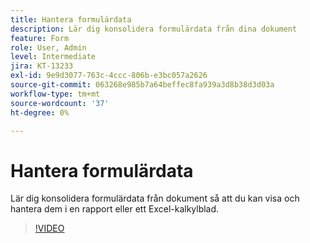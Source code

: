 ```yaml
---
title: Hantera formulärdata
description: Lär dig konsolidera formulärdata från dina dokument
feature: Form
role: User, Admin
level: Intermediate
jira: KT-13233
exl-id: 9e9d3077-763c-4ccc-806b-e3bc057a2626
source-git-commit: 063268e985b7a64beffec8fa939a3d8b38d3d03a
workflow-type: tm+mt
source-wordcount: '37'
ht-degree: 0%

---
```


# Hantera formulärdata

Lär dig konsolidera formulärdata från dokument så att du kan visa och hantera dem i en rapport eller ett Excel-kalkylblad.

>[!VIDEO](https://video.tv.adobe.com/v/3443522?quality=12&learn=on&hidetitle=true&captions=swe)
